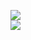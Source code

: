 [![](https://img.shields.io/badge/Made%20With-Github%20Spray-lightgrey.svg?style=for-the-badge&logo=github)](https://github.com/Annihil/github-spray#25033)  
[![](https://i.imgur.com/2DrTn0Z.gif)](https://github.com/Annihil/github-spray)